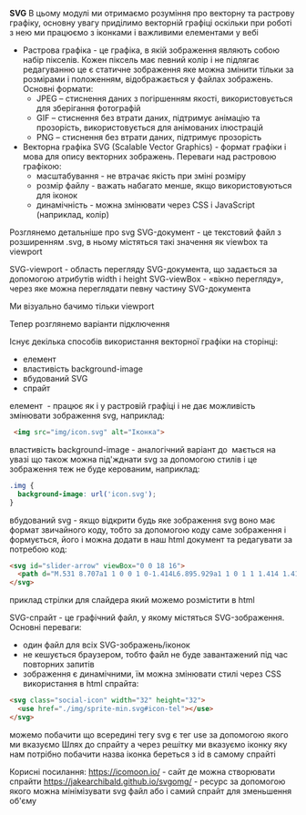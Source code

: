 **SVG**
В цьому модулі ми отримаємо розуміння про векторну та растрову графіку, основну увагу приділимо векторній графіці оскільки при роботі з нею ми працюємо з іконками і важливими елементами у вебі

- Растрова графіка - це графіка, в якій зображення являють собою набір пікселів. Кожен піксель має певний колір і не підлягає редагуванню це є статичне зображення яке можна змінити тільки за розмірами і положенням, відображається у файлах зображень. 
  Основні формати:
  - JPEG – стиснення даних з погіршенням якості, використовується для зберігання фотографій
  - GIF – стиснення без втрати даних, підтримує анімацію та прозорість, використовується для анімованих ілюстрацій
  - PNG – стиснення без втрати даних, підтримує прозорість
- Векторна графіка SVG (Scalable Vector Graphics) - формат графіки і мова для опису векторних зображень. Переваги над растровою графікою:
  - масштабування - не втрачає якість при зміні розміру
  - розмір файлу - важать набагато менше, якщо використовуються для іконок
  - динамічність - можна змінювати через CSS і JavaScript (наприклад, колір)

Розглянемо детальніше про svg
SVG-документ - це текстовий файл з розширенням .svg, в ньому містяться такі значення як viewbox та viewport

SVG-viewport - область перегляду SVG-документа, що задається за
допомогою атрибутів width і height
SVG-viewBox - «вікно перегляду», через яке можна переглядати певну
частину SVG-документа

Ми візуально бачимо тільки viewport

Тепер розглянемо варіанти підключення

Існує декілька способів використання векторної графіки на сторінці:
- елемент <img>
- властивість background-image
- вбудований SVG
- спрайт

елемент <img> - працює як і у растровій графіці і не дає можливість змінювати зображення svg, наприклад:
```html
 <img src="img/icon.svg" alt="Іконка">
```

властивість background-image - аналогічний варіант до <img> мається на увазі що також можна під'жднати svg за допомогою стилів і це зображення теж не буде керованим, наприклад:
```css
.img {
  background-image: url('icon.svg');
}
```

вбудований svg - якщо відкрити будь яке зображення svg воно має формат звичайного коду, тобто за допомогою коду саме зображення і формується, його і можна додати в наш html документ та редагувати за потребою код:
```html
<svg id="slider-arrow" viewBox="0 0 18 16">
  <path d="M.531 8.707a1 1 0 0 1 0-1.414L6.895.929a1 1 0 1 1 1.414 1.414L2.652 8l5.657 5.657a1 1 0 1 1-1.414 1.414L.53 8.707ZM18 9H1.238V7H18v2Z"/>
</svg>  
```
приклад стрілки для слайдера який можемо розмістити в html

SVG-спрайт - це графічний файл, у якому містяться SVG-зображення.
Основні переваги:
- один файл для всіх SVG-зображень/іконок
- не кешується браузером, тобто файл не буде завантажений під час
повторних запитів
- зображення є динамічними, їм можна змінювати стилі через CSS
використання в html спрайта:
```html
<svg class="social-icon" width="32" height="32">
  <use href="./img/sprite-min.svg#icon-tel"></use>
</svg>
```
можемо побачити що всередині тегу svg є тег use за допомогою якого ми вказуємо Шлях до спрайту а через решітку ми вказуємо іконку яку нам потрібно побачити назва іконка береться з id в самому спрайті

Корисні посилання:
https://icomoon.io/ - сайт де можна створювати спрайти
https://jakearchibald.github.io/svgomg/ - ресурс за допомогою якого можна мінімізувати svg файл або і самий спрайт для зменьшення об'єму


